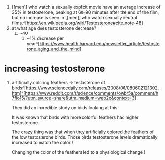 1. [[men]] who watch a sexually explicit movie have an average increase of 35% in testosterone, peaking at 60–90 minutes after the end of the film, but no increase is seen in [[men]] who watch sexually neutral films.^[https://en.wikipedia.org/wiki/Testosterone#cite_note-48]
2. at what age does testosterone decrease?
	1. ~40
		1. ~1% decrease per year^[https://www.health.harvard.edu/newsletter_article/testosterone_aging_and_the_mind]

# increasing testosterone
1. artificially coloring feathers → testosterone of birds^[https://www.sciencedaily.com/releases/2008/06/080602121302.htm]^[https://www.reddit.com/r/science/comments/owbr5a/comment/h7fio15/?utm_source=share&utm_medium=web2x&context=3]

	They did an incredible study on birds looking at this.

	It was known that birds with more colorful feathers had higher testosterone.

	The crazy thing was that when they artificially colored the feathers of the low testosterone birds. Those birds testosterone levels dramatically increased to match the color !

	Changing the color of the feathers led to a physiological change !